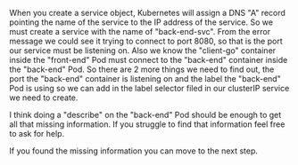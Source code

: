 When you create a service object, Kubernetes will assign a DNS "A" record pointing the name of the service to the IP address of the service. So we must create a service with the name of "back-end-svc". From the error message we could see it trying to connect to port 8080, so that is the port our service must be listening on. Also we know the "client-go" container inside the "front-end" Pod must connect to the "back-end" container inside the "back-end" Pod. So there are 2 more things we need to find out, the port the "back-end" container is listening on and the label the "back-end" Pod is using so we can add in the label selector filed in our clusterIP service we need to create.

I think doing a "describe" on the "back-end" Pod should be enough to get all that missing information. If you struggle to find that information feel free to ask for help. 

If you found the missing information you can move to the next step.